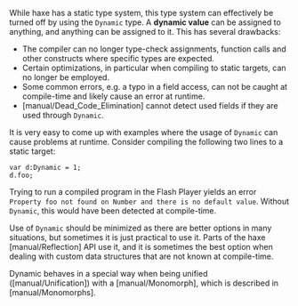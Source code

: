 While haxe has a static type system, this type system can effectively be turned off by using the `Dynamic` type. A **dynamic value** can be assigned to anything, and anything can be assigned to it. This has several drawbacks:



* The compiler can no longer type-check assignments, function calls and other constructs where specific types are expected.
* Certain optimizations, in particular when compiling to static targets, can no longer be employed.
* Some common errors, e.g. a typo in a field access, can not be caught at compile-time and likely cause an error at runtime.
* [manual/Dead_Code_Elimination] cannot detect used fields if they are used through `Dynamic`.


It is very easy to come up with examples where the usage of `Dynamic` can cause problems at runtime. Consider compiling the following two lines to a static target:

```
var d:Dynamic = 1;
d.foo;
```
Trying to run a compiled program in the Flash Player yields an error `Property foo not found on Number and there is no default value`. Without `Dynamic`, this would have been detected at compile-time.



Use of `Dynamic` should be minimized as there are better options in many situations, but sometimes it is just practical to use it. Parts of the haxe [manual/Reflection] API use it, and it is sometimes the best option when dealing with custom data structures that are not known at compile-time.

Dynamic behaves in a special way when being unified ([manual/Unification]) with a [manual/Monomorph], which is described in [manual/Monomorphs].